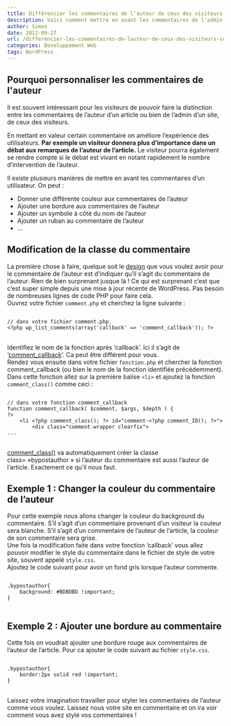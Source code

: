 ```yaml
---
title: Différencier les commentaires de l’auteur de ceux des visiteurs sous WordPress
description: Voici comment mettre en avant les commentaires de l'admin dans WordPress
author: Simon
date: 2012-09-27
url: /differencier-les-commentaires-de-lauteur-de-ceux-des-visiteurs-sous-wordpress/
categories: Developpement Web
tags: WordPress
---
```

## Pourquoi personnaliser les commentaires de l'auteur

Il est souvent intéressant pour les visiteurs de pouvoir faire la distinction entre les commentaires de l’auteur d’un article ou bien de l’admin d’un site, de ceux des visiteurs.  

En mettant en valeur certain commentaire on améliore l’expérience des utilisateurs. **Par exemple un visiteur donnera plus d’importance dans un débat aux remarques de l’auteur de l’article.** Le visiteur pourra également se rendre compte si le débat est vivant en notant rapidement le nombre d’intervention de l’auteur.

Il existe plusieurs manières de mettre en avant les commentaires d’un utilisateur. On peut :

  * Donner une différente couleur aux commentaires de l’auteur
  * Ajouter une bordure aux commentaires de l’auteur
  * Ajouter un symbole à côté du nom de l’auteur
  * Ajouter un ruban au commentaire de l’auteur
  * …

## Modification de la classe du commentaire

La première chose à faire, quelque soit le <a href="http://www.bygga.fr/c/design/" title="Design WordPress" target="_blank">design</a> que vous voulez avoir pour le commentaire de l&rsquo;auteur est d&rsquo;indiquer qu&rsquo;il s&rsquo;agit du commentaire de l&rsquo;auteur. Rien de bien surprenant jusque là ! Ce qui est surprenant c&rsquo;est que c&rsquo;est super simple depuis une mise à jour récente de WordPress. Pas besoin de nombreuses lignes de code PHP pour faire cela.  
Ouvrez votre fichier <code>comment.php</code> et cherchez la ligne suivante :

<pre class="language-php">
<code>
// dans votre fichier comment.php.
&lt;?php wp_list_comments(array('callback' =&gt; 'comment_callback')); ?&gt;
</code>
</pre>

Identifiez le nom de la fonction après &lsquo;callback&rsquo;. Ici il s&rsquo;agit de &lsquo;<a href="https://codex.wordpress.org/Function_Reference/wp_list_comments" title="wp_list_comments" target="_blank">comment_callback</a>&lsquo;. Ca peut être différent pour vous.  
Rendez vous ensuite dans votre fichier <code>fonction.php</code> et chercher la fonction comment_callback (ou bien le nom de la fonction identifiée précédemment).  
Dans cette fonction allez sur la première balise <code>&lt;li&gt;</code> et ajoutez la fonction <code>comment_class()</code> comme ceci :

<pre class="language-php">
<code>
// dans votre fonction comment_callback
function comment_callback( $comment, $args, $depth ) {
?&gt;
	&lt;li &lt;?php comment_class(); ?&gt; id="comment-&lt;?php comment_ID(); ?&gt;"&gt;
		&lt;div class="comment-wrapper clearfix"&gt;
...
</code>
</pre>

<a href="http://codex.wordpress.org/Function_Reference/comment_class" title="Fonction comment_class" target="_blank">comment_class()</a> va automatiquement créer la classe class=&nbsp;&raquo;bypostauthor&nbsp;&raquo; si l&rsquo;auteur du commentaire est aussi l&rsquo;auteur de l&rsquo;article. Exactement ce qu&rsquo;il nous faut.

## Exemple 1 : Changer la couleur du commentaire de l’auteur

Pour cette exemple nous allons changer la couleur du background du commentaire. S’il s’agit d’un commentaire provenant d’un visiteur la couleur sera blanche. S’il s’agit d’un commentaire de l’auteur de l’article, la couleur de son commentaire sera grise.  
Une fois la modification faite dans votre fonction &lsquo;callback&rsquo; vous allez pouvoir modifier le style du commentaire dans le fichier de style de votre site, souvent appelé <code>style.css</code>.  
Ajoutez le code suivant pour avoir un fond gris lorsque l&rsquo;auteur commente.

<pre class="language-css">
<code>
.bypostauthor{ 
	background: #BDBDBD !important;
}
</code>
</pre>

## Exemple 2 : Ajouter une bordure au commentaire

Cette fois on voudrait ajouter une bordure rouge aux commentaires de l&rsquo;auteur de l&rsquo;article. Pour ca ajouter le code suivant au fichier <code>style.css</code>.

<pre class="language-css">
<code>
.bypostauthor{ 
	border:2px solid red !important;
}
</code>
</pre>

Laissez votre imagination travailler pour styler les commentaires de l&rsquo;auteur comme vous voulez. Laissez nous votre site en commentaire et on ira voir comment vous avez stylé vos commentaires !